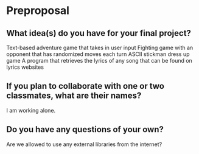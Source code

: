 # Preproposal

## What idea(s) do you have for your final project?

Text-based adventure game that takes in user input 
Fighting game with an opponent that has randomized moves each turn
ASCII stickman dress up game
A program that retrieves the lyrics of any song that can be found on lyrics websites

## If you plan to collaborate with one or two classmates, what are their names?

I am working alone.

## Do you have any questions of your own?

Are we allowed to use any external libraries from the internet?
